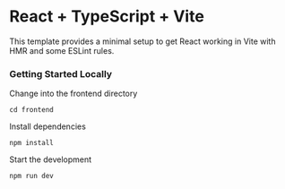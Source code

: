 # React + TypeScript + Vite

This template provides a minimal setup to get React working in Vite with HMR and some ESLint rules.

### Getting Started Locally

Change into the frontend directory

```
cd frontend
```

Install dependencies

```
npm install
```

Start the development

```
npm run dev
```
